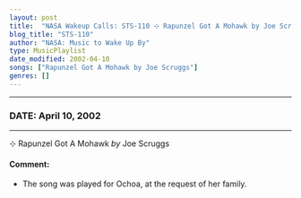 ```yaml
---
layout: post
title:  "NASA Wakeup Calls: STS-110 ⊹ Rapunzel Got A Mohawk by Joe Scruggs ✫ April 10, 2002"
blog_title: "STS-110"
author: "NASA: Music to Wake Up By"
type: MusicPlaylist
date_modified: 2002-04-10
songs: ["Rapunzel Got A Mohawk by Joe Scruggs"]
genres: []
---
```


----
### DATE: April 10, 2002
----
⊹ Rapunzel Got A Mohawk *by* Joe Scruggs  

#### Comment:
* The song was played for Ochoa, at the request of her family.



<br/>
<center>
	<a target="_blank"
	   href="https://twitter.com/intent/tweet?hashtags=Space,NASA,Playlist,NASAWakeupCalls,SpaceProgram&text=🚀 {{ page.author}}, '{{ page.songs.first }}' {{ page.title }}, {{ page.date | date: '%B %d, %Y' }}, {{ site.url }}{{ page.url }}&via=nasawakeupcalls"><i class="fab fa-twitter" title="Tweet this page" alt="Tweet this page" style="font-size: 1.3em;"></i></a>
	&nbsp; 	<i class="fas fa-user-astronaut" style="font-size: 1.5em;"></i> &nbsp;
    <a id="custom_amazon_link"
       type="amzn" search="#"
       category="popular music">
    <i class="fab fa-amazon" style="font-size: 1.3em;"></i></a>
</center>

<!-- Randomly resolve an individual entry from a song array -->
<script src="/assets/javascript/seedrandom.min.js"></script>
<script>
  var wake_me_up = ["Rapunzel Got A Mohawk by Joe Scruggs"];
  var prng = new Math.seedrandom();
  function randomSong() {
    song = wake_me_up[Math.floor(Math.random() * wake_me_up.length)];
    var amazon_link = document.getElementById("custom_amazon_link");
    amazon_link.setAttribute("search", song);
  }
  window.onload = randomSong();
</script>

